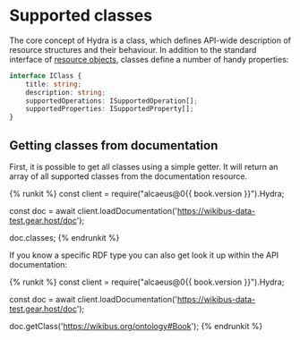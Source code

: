 # Supported classes

The core concept of Hydra is a class, which defines API-wide description of resource structures and their
behaviour. In addition to the standard interface of [resource objects][res], classes define a number of handy
properties:

```typescript
interface IClass {
    title: string;
    description: string;
    supportedOperations: ISupportedOperation[];
    supportedProperties: ISupportedProperty[];
}
```

[res]: ../representations/resource-objects.md

## Getting classes from documentation

First, it is possible to get all classes using a simple getter. It will return an array of all supported
classes from the documentation resource.

{% runkit %}
const client = require("alcaeus@0{{ book.version }}").Hydra;

const doc = await client.loadDocumentation('https://wikibus-data-test.gear.host/doc');

doc.classes;
{% endrunkit %}

If you know a specific RDF type you can also get look it up within the API documentation:

{% runkit %}
const client = require("alcaeus@0{{ book.version }}").Hydra;

const doc = await client.loadDocumentation('https://wikibus-data-test.gear.host/doc');

doc.getClass('https://wikibus.org/ontology#Book');
{% endrunkit %}
